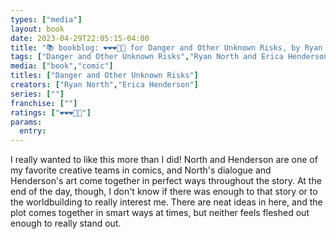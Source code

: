 ```yaml
---
types: ["media"]
layout: book
date: 2023-04-29T22:05:15-04:00
title: "📚 bookblog: ❤️❤️❤️🖤🖤 for Danger and Other Unknown Risks, by Ryan North and Erica Henderson"
tags: ["Danger and Other Unknown Risks","Ryan North and Erica Henderson","Ryan North","Erica Henderson","comics"]
media: ["book","comic"]
titles: ["Danger and Other Unknown Risks"]
creators: ["Ryan North","Erica Henderson"]
series: [""]
franchise: [""]
ratings: ["❤️❤️❤️🖤🖤"]
params:
  entry:
---
```

I really wanted to like this more than I did! North and Henderson are one of my favorite creative teams in comics, and North's dialogue and Henderson's art come together in perfect ways throughout the story. At the end of the day, though, I don't know if there was enough to that story or to the worldbuilding to really interest me. There are neat ideas in here, and the plot comes together in smart ways at times, but neither feels fleshed out enough to really stand out.
